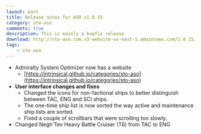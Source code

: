 ```yaml
---
layout: post
title: Release notes for ASO v1.0.15
category: sto-aso
comments: true
description: This is mainly a bugfix release
download: http://sto-aso.com.s3-website-us-east-1.amazonaws.com/1.0.15/sto-aso.zip
tags:
    - sto-aso
---
```


 - Admiralty System Optimizer now has a website
   - [https://intrinsical.github.io/categories/sto-aso](https://intrinsical.github.io/categories/sto-aso)
 - **User interface changes and fixes**
   - Changed the icons for non-factional ships to better distinguish between TAC, ENG and SCI ships. 
   - The one-time ship list is now sorted the way active and maintenance ship lists are sorted. 
   - Fixed a couple of scrollbars that were scrolling too slowly. 
 - Changed Negh'Tev Heavy Battle Cruiser (T6) from TAC to ENG
 